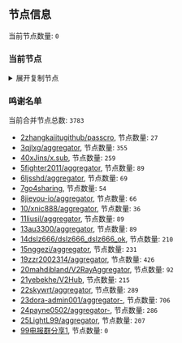 
## 节点信息
当前节点数量: `0`
### 当前节点
<details>
  <summary>展开复制节点</summary>

    

</details>

### 鸣谢名单
当前合并节点总数: `3783`
- [2zhangkaiitugithub/passcro](https://github.com/zhangkaiitugithub/passcro), 节点数量: `27`
- [3qjlxg/aggregator](https://github.com/qjlxg/aggregator), 节点数量: `355`
- [40xJins/x.sub](https://github.com/0xJins/x.sub), 节点数量: `259`
- [5fighter2011/aggregator](https://github.com/fighter2011/aggregator), 节点数量: `89`
- [6ljsshd/aggregator](https://github.com/ljsshd/aggregator), 节点数量: `69`
- [7go4sharing](https://github.com/go4sharing), 节点数量: `54`
- [8jieyou-io/aggregator](https://github.com/jieyou-io/aggregator), 节点数量: `66`
- [10/xnic888/aggregator](https://github.com/xnic888/aggregator), 节点数量: `36`
- [11liusil/aggregator](https://github.com/liusil/aggregator), 节点数量: `89`
- [13au3300/aggregator](https://github.com/au3300/aggregator), 节点数量: `89`
- [14dslz666/dslz666_dslz666_ok](https://github.com/dslz666/dslz666_dslz666_ok), 节点数量: `210`
- [15nggezi/aggregator](https://github.com/nggezi/aggregator), 节点数量: `231`
- [19zzr2002314/aggregator](https://github.com/zzr2002314/aggregator), 节点数量: `426`
- [20mahdibland/V2RayAggregator](https://github.com/mahdibland/V2RayAggregator), 节点数量: `92`
- [21yebekhe/V2Hub](https://github.com/yebekhe/V2Hub), 节点数量: `215`
- [22skywrt/aggregator](https://github.com/skywrt/aggregator), 节点数量: `289`
- [23dora-admin001/aggregator-](https://github.com/dora-admin001/aggregator-), 节点数量: `706`
- [24payne0502/aggregator-](https://github.com/payne0502/aggregator-), 节点数量: `286`
- [25LightL99/aggregator](https://github.com/LightL99/aggregator), 节点数量: `207`
- [99电报群分享1](https://github.com/cdddbc/getAirport), 节点数量: `0`


